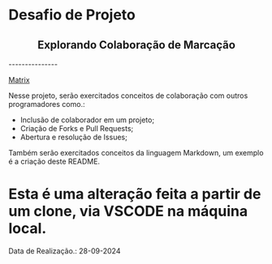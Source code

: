 <h1 aligh=center> Desafio de Projeto </h1>
<h2 align=center> Explorando Colaboração de Marcação</h2>
---------------

[Matrix](https://giphy.com/gifs/loop-computer-matrix-10zxDv7Hv5RF9C)

Nesse projeto, serão exercitados conceitos de colaboração com outros programadores como.:
- Inclusão de colaborador em um projeto;
- Criação de Forks e Pull Requests;
- Abertura e resolução de Issues;

Também serão exercitados conceitos da linguagem Markdown, um exemplo é a criação deste README.


# Esta é uma alteração feita a partir de um clone, via VSCODE na máquina local.

Data de Realização.: 28-09-2024
